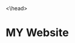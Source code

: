 <!DOCTYPE html>
<html>
<head>
<title>My Website</title>
<\head>
<body>
<h1>MY Website</h1>
</body>
</html>
